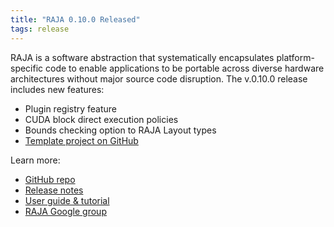 ```yaml
---
title: "RAJA 0.10.0 Released"
tags: release
---
```


RAJA is a software abstraction that systematically encapsulates platform-specific code to enable applications to be portable across diverse hardware architectures without major source code disruption. The v.0.10.0 release includes new features:
- Plugin registry feature
- CUDA block direct execution policies
- Bounds checking option to RAJA Layout types
- [Template project on GitHub](https://github.com/LLNL/RAJA-project-template)

Learn more:
- [GitHub repo](https://github.com/LLNL/raja)
- [Release notes](https://github.com/LLNL/RAJA/releases/tag/v0.10.0)
- [User guide & tutorial](https://raja.readthedocs.io/en/master/)
- [RAJA Google group](https://groups.google.com/forum/#!forum/raja-users)
